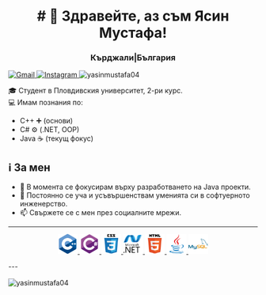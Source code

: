 <h1 align="center"># 👋 Здравейте, аз съм Ясин Мустафа!</h1>
<h3 align="center">Кърджали|България</h3>

<a href="mailto:yasinmustafa@protonmail.com">
    <img src="https://img.shields.io/badge/Gmail-red?logo=gmail&logoColor=white" alt="Gmail">
</a>

<a href="https://www.instagram.com/yasin.m04/" target="_blank">
    <img src="https://img.shields.io/badge/Instagram-purple?logo=instagram&logoColor=white" alt="Instagram">

</a>
<a <p align="left"> <img src="https://komarev.com/ghpvc/?username=yasinmustafa04&label=Profile%20views&color=0e75b6&style=flat" alt="yasinmustafa04" /> </p>
</a>

🎓 Студент в Пловдивския университет, 2-ри курс.  
💻 Имам познания по:
- C++ ➕ (основи)
- C# ⚙️ (.NET, OOP)
- Java ☕ (текущ фокус)


## ℹ️ За мен

- 🔭 В момента се фокусирам върху разработването на Java проекти.
- 🌱 Постоянно се уча и усъвършенствам уменията си в софтуерното инженерство.
- 📫 Свържете се с мен през социалните мрежи.

---
<p align="center"> <a href="https://www.w3schools.com/cpp/" target="_blank" rel="noreferrer"> <img src="https://raw.githubusercontent.com/devicons/devicon/master/icons/cplusplus/cplusplus-original.svg" alt="cplusplus" width="40" height="40"/> </a> <a href="https://www.w3schools.com/cs/" target="_blank" rel="noreferrer"> <img src="https://raw.githubusercontent.com/devicons/devicon/master/icons/csharp/csharp-original.svg" alt="csharp" width="40" height="40"/> </a> <a href="https://www.w3schools.com/css/" target="_blank" rel="noreferrer"> <img src="https://raw.githubusercontent.com/devicons/devicon/master/icons/css3/css3-original-wordmark.svg" alt="css3" width="40" height="40"/> </a> <a href="https://dotnet.microsoft.com/" target="_blank" rel="noreferrer"> <img src="https://raw.githubusercontent.com/devicons/devicon/master/icons/dot-net/dot-net-original-wordmark.svg" alt="dotnet" width="40" height="40"/> </a> <a href="https://www.w3.org/html/" target="_blank" rel="noreferrer"> <img src="https://raw.githubusercontent.com/devicons/devicon/master/icons/html5/html5-original-wordmark.svg" alt="html5" width="40" height="40"/> </a> <a href="https://www.java.com" target="_blank" rel="noreferrer"> <img src="https://raw.githubusercontent.com/devicons/devicon/master/icons/java/java-original.svg" alt="java" width="40" height="40"/> </a> <a href="https://www.mysql.com/" target="_blank" rel="noreferrer"> <img src="https://raw.githubusercontent.com/devicons/devicon/master/icons/mysql/mysql-original-wordmark.svg" alt="mysql" width="40" height="40"/> </a> </p>
---
<p><img align="center" src="https://github-readme-streak-stats.herokuapp.com/?user=yasinmustafa04&" alt="yasinmustafa04" /></p>
